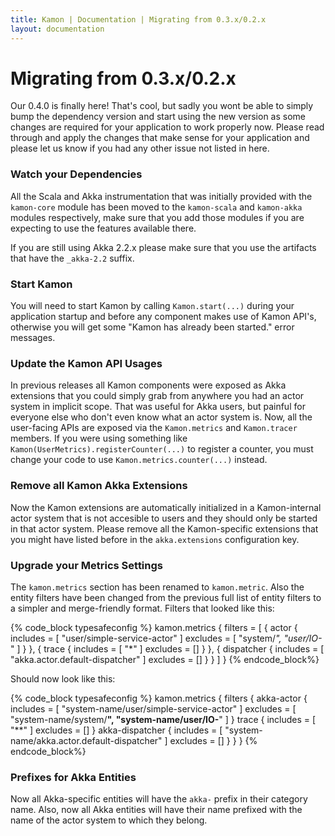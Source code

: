 ```yaml
---
title: Kamon | Documentation | Migrating from 0.3.x/0.2.x
layout: documentation
---
```


Migrating from 0.3.x/0.2.x
==========================

Our 0.4.0 is finally here! That's cool, but sadly you wont be able to simply bump the dependency version and start using
the new version as some changes are required for your application to work properly now. Please read through and apply
the changes that make sense for your application and please let us know if you had any other issue not listed in here.


### Watch your Dependencies ###

All the Scala and Akka instrumentation that was initially provided with the `kamon-core` module has been moved to the
`kamon-scala` and `kamon-akka` modules respectively, make sure that you add those modules if you are expecting to use
the features available there.

If you are still using Akka 2.2.x please make sure that you use the artifacts that have the `_akka-2.2` suffix.


### Start Kamon ###

You will need to start Kamon by calling `Kamon.start(...)` during your application startup and before any component
makes use of Kamon API's, otherwise you will get some "Kamon has already been started." error messages.


### Update the Kamon API Usages ###

In previous releases all Kamon components were exposed as Akka extensions that you could simply grab from anywhere you
had an actor system in implicit scope. That was useful for Akka users, but painful for everyone else who don't even know
what an actor system is. Now, all the user-facing APIs are exposed via the `Kamon.metrics` and `Kamon.tracer` members.
If you were using something like `Kamon(UserMetrics).registerCounter(...)` to register a counter, you must change
your code to use `Kamon.metrics.counter(...)` instead.


### Remove all Kamon Akka Extensions ###

Now the Kamon extensions are automatically initialized in a Kamon-internal actor system that is not accesible to users
and they should only be started in that actor system. Please remove all the Kamon-specific extensions that you might
have listed before in the `akka.extensions` configuration key.


### Upgrade your Metrics Settings ###

The `kamon.metrics` section has been renamed to `kamon.metric`. Also the entity filters have been changed from the previous
full list of entity filters to a simpler and merge-friendly format. Filters that looked like this:

{% code_block typesafeconfig %}
kamon.metrics {
  filters = [
    {
      actor {
        includes = [ "user/simple-service-actor" ]
        excludes = [ "system/*", "user/IO-*" ]
      }
    },
    {
      trace {
        includes = [ "*" ]
        excludes = []
      }
    },
    {
      dispatcher {
        includes = [ "akka.actor.default-dispatcher" ]
        excludes = []
      }
    }
  ]
}
{% endcode_block%}

Should now look like this:

{% code_block typesafeconfig %}
kamon.metrics {
  filters {
    akka-actor {
      includes = [ "system-name/user/simple-service-actor" ]
      excludes = [ "system-name/system/**", "system-name/user/IO-**" ]
    }
    trace {
      includes = [ "**" ]
      excludes = []
    }
    akka-dispatcher {
      includes = [ "system-name/akka.actor.default-dispatcher" ]
      excludes = []
    }
  }
}
{% endcode_block%}


### Prefixes for Akka Entities ###

Now all Akka-specific entities will have the `akka-` prefix in their category name. Also, now all Akka entities will have
their name prefixed with the name of the actor system to which they belong.
